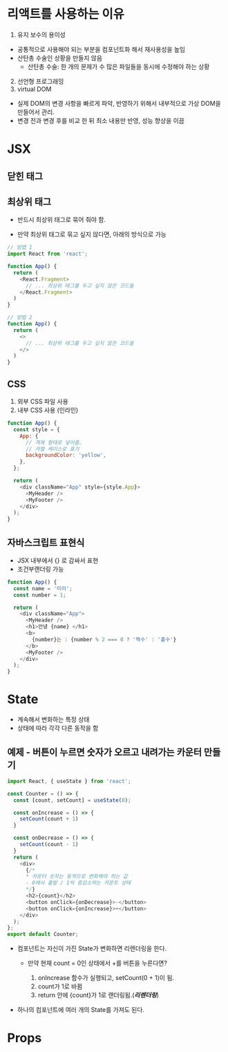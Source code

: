 #  리액트를 사용하는 이유

1. 유지 보수의 용이성 
  - 공통적으로 사용해야 되는 부분을 컴포넌트화 해서 재사용성을 높임
  - 산탄총 수술인 상황을 만들지 않음 
    - 산탄총 수술: 한 개의 문제가 수 많은 파일들을 동시에 수정해야 하는 상황

2. 선언형 프로그래밍
3. virtual DOM
  - 실제 DOM의 변경 사항을 빠르게 파악, 반영하기 위해서 내부적으로 가상 DOM을 만들어서 관리.
  - 변경 전과 변경 후를 비교 한 뒤 최소 내용만 반영, 성능 향상을 이끔


# JSX

## 닫힌 태그
## 최상위 태그
- 반드시 최상위 태그로 묶어 줘야 함.

- 만약 최상위 태그로 묶고 싶지 않다면, 아래의 방식으로 가능
```js
// 방법 1
import React from 'react';

function App() {
  return (
    <React.Fragment>
      // ... 최상위 태그를 두고 싶지 않은 코드들
    </React.Fragment>
  )
}

// 방법 2
function App() {
  return (
    <>
      // ... 최상위 태그를 두고 싶지 않은 코드들
    </>
  )
}
```

## CSS

1. 외부 CSS 파일 사용
2. 내부 CSS 사용 (인라인)

```js
function App() {
  const style = {
    App: {
      // 객체 형태로 넣어줌.
      // 카멜 케이스로 표기
      backgroundColor: 'yellow',
    },
  };

  return (
    <div className="App" style={style.App}>
      <MyHeader />
      <MyFooter />
    </div>
  );
}
```

## 자바스크립트 표현식
- JSX 내부에서 {} 로 감싸서 표현
- 조건부랜더링 가능

```js
function App() {
  const name = '미미';
  const number = 1;

  return (
    <div className="App">
      <MyHeader />
      <h1>안녕 {name} </h1>
      <b>
        {number}는 : {number % 2 === 0 ? '짝수' : '홀수'}
      </b>
      <MyFooter />
    </div>
  );
}
```

# State
- 계속해서 변화하는 특정 상태
- 상태에 따라 각각 다른 동작을 함

## 예제 - 버튼이 누르면 숫자가 오르고 내려가는 카운터 만들기

```js
import React, { useState } from 'react';

const Counter = () => {
  const [count, setCount] = useState(0);

  const onIncrease = () => {
    setCount(count + 1)
  }

  const onDecrease = () => {
    setCount(count - 1)
  }
  return (
    <div>
      {/* 
      * 카운터 숫자는 동적으로 변화해야 하는 값 
      - 0에서 출발 / 1씩 증감소하는 카운트 상태
      */}
      <h2>{count}</h2>
      <button onClick={onDecrease}>-</button>
      <button onClick={onIncrease}>+</button>
    </div>
  );
};
export default Counter;
```

- 컴포넌트는 자신이 가진 State가 변화하면 리렌더링을 한다.

  - 만약 현재 count = 0인 상태에서 +를 버튼을 누른다면?

     1. onIncrease 함수가 실행되고, setCount(0 + 1)이 됨.
     2. count가 1로 바뀜
     3. return 안에 {count}가 1로 랜더링됨.(***리렌더링***)

- 하나의 컴포넌트에 여러 개의 State를 가져도 된다.

# Props